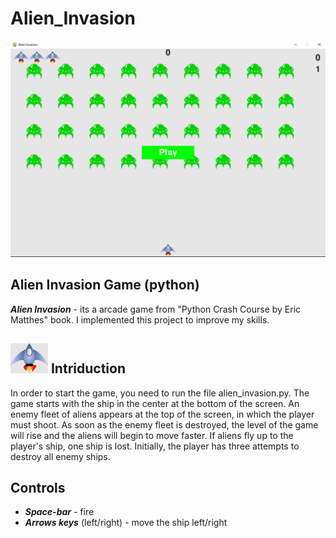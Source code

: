 # Alien_Invasion

![Alt Text](https://github.com/ElenaKiriakova/Alien_Invasion/blob/master/images/screen.png?raw=true)

## Alien Invasion Game (python)

**_Alien Invasion_** - its a arcade game from "Python Crash Course by Eric Matthes" book.
I implemented this project to improve my skills.

## ![Alt Text](https://raw.githubusercontent.com/ElenaKiriakova/Alien_Invasion/master/images/ship.bmp) Intriduction

In order to start the game, you need to run the file alien_invasion.py. The game starts with the ship in the center at the bottom of the screen.
An enemy fleet of aliens appears at the top of the screen, in which the player must shoot. 
As soon as the enemy fleet is destroyed, the level of the game will rise and the aliens will begin to move faster.
If aliens fly up to the player's ship, one ship is lost. 
Initially, the player has three attempts to destroy all enemy ships.

## Controls

* **_Space-bar_** - fire
* **_Arrows keys_** (left/right) - move the ship left/right

